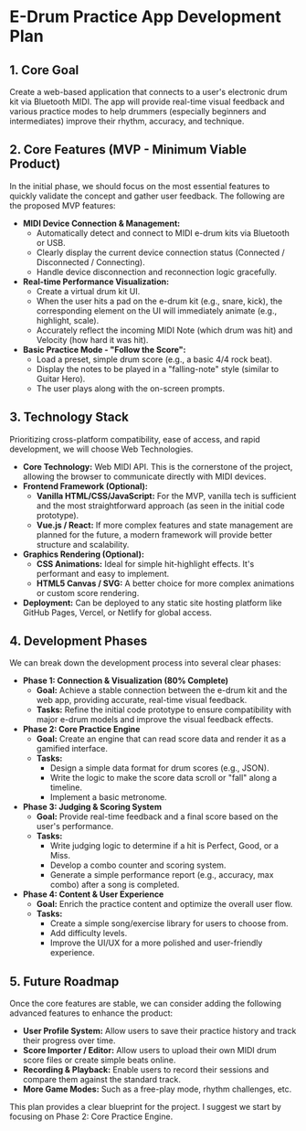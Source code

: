# E-Drum Practice App Development Plan

## 1. Core Goal

Create a web-based application that connects to a user's electronic drum kit via Bluetooth MIDI. The app will provide real-time visual feedback and various practice modes to help drummers (especially beginners and intermediates) improve their rhythm, accuracy, and technique.

## 2. Core Features (MVP - Minimum Viable Product)

In the initial phase, we should focus on the most essential features to quickly validate the concept and gather user feedback. The following are the proposed MVP features:

*   **MIDI Device Connection & Management:**
    *   Automatically detect and connect to MIDI e-drum kits via Bluetooth or USB.
    *   Clearly display the current device connection status (Connected / Disconnected / Connecting).
    *   Handle device disconnection and reconnection logic gracefully.
*   **Real-time Performance Visualization:**
    *   Create a virtual drum kit UI.
    *   When the user hits a pad on the e-drum kit (e.g., snare, kick), the corresponding element on the UI will immediately animate (e.g., highlight, scale).
    *   Accurately reflect the incoming MIDI Note (which drum was hit) and Velocity (how hard it was hit).
*   **Basic Practice Mode - "Follow the Score":**
    *   Load a preset, simple drum score (e.g., a basic 4/4 rock beat).
    *   Display the notes to be played in a "falling-note" style (similar to Guitar Hero).
    *   The user plays along with the on-screen prompts.

## 3. Technology Stack

Prioritizing cross-platform compatibility, ease of access, and rapid development, we will choose Web Technologies.

*   **Core Technology:** Web MIDI API. This is the cornerstone of the project, allowing the browser to communicate directly with MIDI devices.
*   **Frontend Framework (Optional):**
    *   **Vanilla HTML/CSS/JavaScript:** For the MVP, vanilla tech is sufficient and the most straightforward approach (as seen in the initial code prototype).
    *   **Vue.js / React:** If more complex features and state management are planned for the future, a modern framework will provide better structure and scalability.
*   **Graphics Rendering (Optional):**
    *   **CSS Animations:** Ideal for simple hit-highlight effects. It's performant and easy to implement.
    *   **HTML5 Canvas / SVG:** A better choice for more complex animations or custom score rendering.
*   **Deployment:** Can be deployed to any static site hosting platform like GitHub Pages, Vercel, or Netlify for global access.

## 4. Development Phases

We can break down the development process into several clear phases:

*   **Phase 1: Connection & Visualization (80% Complete)**
    *   **Goal:** Achieve a stable connection between the e-drum kit and the web app, providing accurate, real-time visual feedback.
    *   **Tasks:** Refine the initial code prototype to ensure compatibility with major e-drum models and improve the visual feedback effects.
*   **Phase 2: Core Practice Engine**
    *   **Goal:** Create an engine that can read score data and render it as a gamified interface.
    *   **Tasks:**
        *   Design a simple data format for drum scores (e.g., JSON).
        *   Write the logic to make the score data scroll or "fall" along a timeline.
        *   Implement a basic metronome.
*   **Phase 3: Judging & Scoring System**
    *   **Goal:** Provide real-time feedback and a final score based on the user's performance.
    *   **Tasks:**
        *   Write judging logic to determine if a hit is Perfect, Good, or a Miss.
        *   Develop a combo counter and scoring system.
        *   Generate a simple performance report (e.g., accuracy, max combo) after a song is completed.
*   **Phase 4: Content & User Experience**
    *   **Goal:** Enrich the practice content and optimize the overall user flow.
    *   **Tasks:**
        *   Create a simple song/exercise library for users to choose from.
        *   Add difficulty levels.
        *   Improve the UI/UX for a more polished and user-friendly experience.

## 5. Future Roadmap

Once the core features are stable, we can consider adding the following advanced features to enhance the product:

*   **User Profile System:** Allow users to save their practice history and track their progress over time.
*   **Score Importer / Editor:** Allow users to upload their own MIDI drum score files or create simple beats online.
*   **Recording & Playback:** Enable users to record their sessions and compare them against the standard track.
*   **More Game Modes:** Such as a free-play mode, rhythm challenges, etc.

This plan provides a clear blueprint for the project. I suggest we start by focusing on Phase 2: Core Practice Engine.